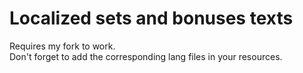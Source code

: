 # Localized sets and bonuses texts
Requires my fork to work.  
Don't forget to add the corresponding lang files in your resources.  
